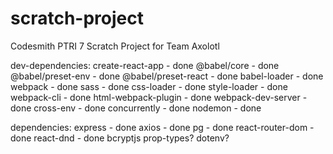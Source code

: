 # scratch-project
Codesmith PTRI 7 Scratch Project for Team Axolotl

dev-dependencies:
create-react-app - done
@babel/core - done
@babel/preset-env - done
@babel/preset-react - done
babel-loader - done
webpack - done
sass - done
css-loader - done
style-loader - done
webpack-cli - done
html-webpack-plugin - done
webpack-dev-server - done
cross-env - done
concurrently - done
nodemon - done

dependencies:
express - done
axios - done
pg - done
react-router-dom - done
react-dnd - done
bcryptjs
prop-types?
dotenv?


